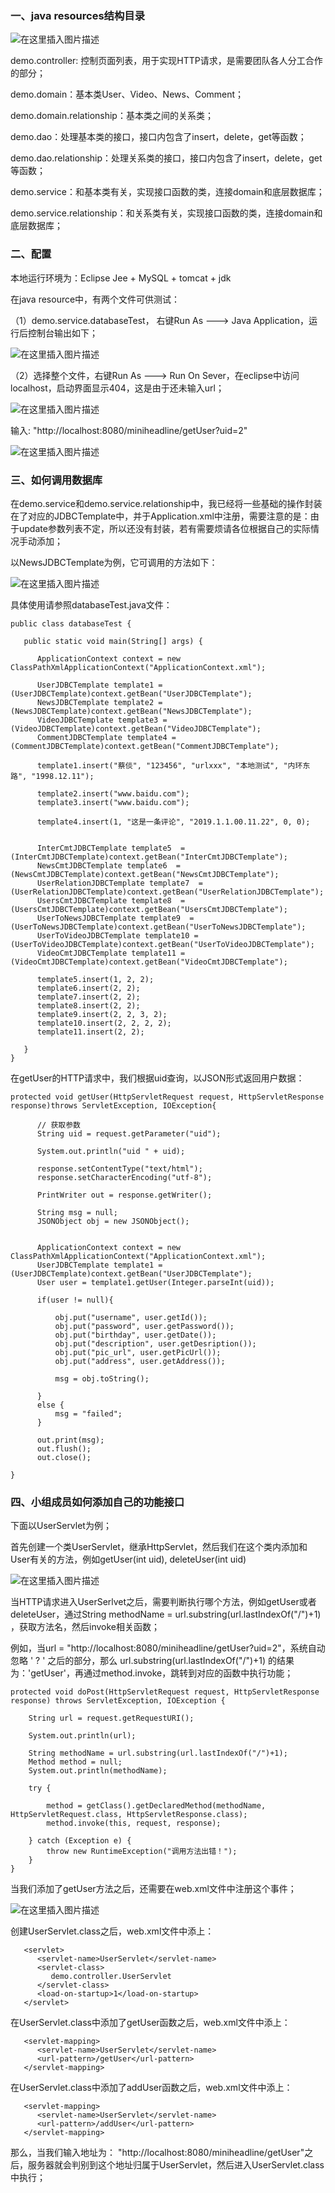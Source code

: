 
### 一、java resources结构目录

![在这里插入图片描述](https://img-blog.csdnimg.cn/20190604230113573.png?x-oss-process=image/watermark,type_ZmFuZ3poZW5naGVpdGk,shadow_10,text_aHR0cHM6Ly9ibG9nLmNzZG4ubmV0L0NhaXRf,size_16,color_FFFFFF,t_70)

demo.controller:  控制页面列表，用于实现HTTP请求，是需要团队各人分工合作的部分；

demo.domain：基本类User、Video、News、Comment；

demo.domain.relationship：基本类之间的关系类；

demo.dao：处理基本类的接口，接口内包含了insert，delete，get等函数；

demo.dao.relationship：处理关系类的接口，接口内包含了insert，delete，get等函数；

demo.service：和基本类有关，实现接口函数的类，连接domain和底层数据库；

demo.service.relationship：和关系类有关，实现接口函数的类，连接domain和底层数据库；


### 二、配置
本地运行环境为：Eclipse Jee + MySQL + tomcat + jdk

在java resource中，有两个文件可供测试：

（1）demo.service.databaseTest， 右键Run As  ---> Java Application，运行后控制台输出如下；

![在这里插入图片描述](https://img-blog.csdnimg.cn/20190604232825773.png?x-oss-process=image/watermark,type_ZmFuZ3poZW5naGVpdGk,shadow_10,text_aHR0cHM6Ly9ibG9nLmNzZG4ubmV0L0NhaXRf,size_16,color_FFFFFF,t_70)

（2）选择整个文件，右键Run As --->  Run On Sever，在eclipse中访问localhost，启动界面显示404，这是由于还未输入url；

![在这里插入图片描述](https://img-blog.csdnimg.cn/20190604233215414.png?x-oss-process=image/watermark,type_ZmFuZ3poZW5naGVpdGk,shadow_10,text_aHR0cHM6Ly9ibG9nLmNzZG4ubmV0L0NhaXRf,size_16,color_FFFFFF,t_70)

输入: "http://localhost:8080/miniheadline/getUser?uid=2"

![在这里插入图片描述](https://img-blog.csdnimg.cn/20190604233308779.png?x-oss-process=image/watermark,type_ZmFuZ3poZW5naGVpdGk,shadow_10,text_aHR0cHM6Ly9ibG9nLmNzZG4ubmV0L0NhaXRf,size_16,color_FFFFFF,t_70)

### 三、如何调用数据库

在demo.service和demo.service.relationship中，我已经将一些基础的操作封装在了对应的JDBCTemplate中，并于Application.xml中注册，需要注意的是：由于update参数列表不定，所以还没有封装，若有需要烦请各位根据自己的实际情况手动添加；

以NewsJDBCTemplate为例，它可调用的方法如下：

![在这里插入图片描述](https://img-blog.csdnimg.cn/20190604234818354.png?x-oss-process=image/watermark,type_ZmFuZ3poZW5naGVpdGk,shadow_10,text_aHR0cHM6Ly9ibG9nLmNzZG4ubmV0L0NhaXRf,size_16,color_FFFFFF,t_70)

具体使用请参照databaseTest.java文件：

	public class databaseTest {
	
	   public static void main(String[] args) {
		   
	      ApplicationContext context = new ClassPathXmlApplicationContext("ApplicationContext.xml");
	
	      UserJDBCTemplate template1 = (UserJDBCTemplate)context.getBean("UserJDBCTemplate");
	      NewsJDBCTemplate template2 = (NewsJDBCTemplate)context.getBean("NewsJDBCTemplate");
	      VideoJDBCTemplate template3 = (VideoJDBCTemplate)context.getBean("VideoJDBCTemplate");
	      CommentJDBCTemplate template4 = (CommentJDBCTemplate)context.getBean("CommentJDBCTemplate");
	      
	      template1.insert("蔡倓", "123456", "urlxxx", "本地测试", "内环东路", "1998.12.11");
	      
	      template2.insert("www.baidu.com");
	      template3.insert("www.baidu.com");
	      
	      template4.insert(1, "这是一条评论", "2019.1.1.00.11.22", 0, 0);
	      
	      
	      InterCmtJDBCTemplate template5  = (InterCmtJDBCTemplate)context.getBean("InterCmtJDBCTemplate");
	      NewsCmtJDBCTemplate template6  = (NewsCmtJDBCTemplate)context.getBean("NewsCmtJDBCTemplate");
	      UserRelationJDBCTemplate template7  = (UserRelationJDBCTemplate)context.getBean("UserRelationJDBCTemplate");
	      UsersCmtJDBCTemplate template8  = (UsersCmtJDBCTemplate)context.getBean("UsersCmtJDBCTemplate");
	      UserToNewsJDBCTemplate template9  = (UserToNewsJDBCTemplate)context.getBean("UserToNewsJDBCTemplate");
	      UserToVideoJDBCTemplate template10 = (UserToVideoJDBCTemplate)context.getBean("UserToVideoJDBCTemplate");
	      VideoCmtJDBCTemplate template11 = (VideoCmtJDBCTemplate)context.getBean("VideoCmtJDBCTemplate");
	      
	      template5.insert(1, 2, 2);
	      template6.insert(2, 2);
	      template7.insert(2, 2);
	      template8.insert(2, 2);
	      template9.insert(2, 2, 3, 2);
	      template10.insert(2, 2, 2, 2);
	      template11.insert(2, 2);
	      
	   }
	}


在getUser的HTTP请求中，我们根据uid查询，以JSON形式返回用户数据：

	protected void getUser(HttpServletRequest request, HttpServletResponse response)throws ServletException, IOException{
		
		  // 获取参数
          String uid = request.getParameter("uid");
          
          System.out.println("uid " + uid);

          response.setContentType("text/html");
          response.setCharacterEncoding("utf-8");

          PrintWriter out = response.getWriter();

          String msg = null;
          JSONObject obj = new JSONObject();
          
          
          ApplicationContext context = new ClassPathXmlApplicationContext("ApplicationContext.xml");
          UserJDBCTemplate template1 = (UserJDBCTemplate)context.getBean("UserJDBCTemplate");
          User user = template1.getUser(Integer.parseInt(uid));
          	
          if(user != null){
              
              obj.put("username", user.getId());
              obj.put("password", user.getPassword());
              obj.put("birthday", user.getDate());
              obj.put("description", user.getDesription());
              obj.put("pic_url", user.getPicUrl());
              obj.put("address", user.getAddress());
              
              msg = obj.toString();
              
          }
          else {
              msg = "failed";
          }

          out.print(msg);
          out.flush();
          out.close();
         
    }

### 四、小组成员如何添加自己的功能接口

下面以UserServlet为例；

首先创建一个类UserServlet，继承HttpServlet，然后我们在这个类内添加和User有关的方法，例如getUser(int uid), deleteUser(int uid)

![在这里插入图片描述](https://img-blog.csdnimg.cn/20190604233552612.png?x-oss-process=image/watermark,type_ZmFuZ3poZW5naGVpdGk,shadow_10,text_aHR0cHM6Ly9ibG9nLmNzZG4ubmV0L0NhaXRf,size_16,color_FFFFFF,t_70)

当HTTP请求进入UserSerlvet之后，需要判断执行哪个方法，例如getUser或者deleteUser，通过String methodName = url.substring(url.lastIndexOf("/")+1) ，获取方法名，然后invoke相关函数；

例如，当url = "http://localhost:8080/miniheadline/getUser?uid=2"，系统自动忽略  ' ? ' 之后的部分，那么 url.substring(url.lastIndexOf("/")+1) 的结果为：'getUser'，再通过method.invoke，跳转到对应的函数中执行功能；

    protected void doPost(HttpServletRequest request, HttpServletResponse response) throws ServletException, IOException {
     
        String url = request.getRequestURI();
        
        System.out.println(url);
        
        String methodName = url.substring(url.lastIndexOf("/")+1);
        Method method = null;
        System.out.println(methodName);
        
        try {
            
            method = getClass().getDeclaredMethod(methodName, HttpServletRequest.class, HttpServletResponse.class);
            method.invoke(this, request, response);
            
        } catch (Exception e) {
            throw new RuntimeException("调用方法出错！");
        }
    }

当我们添加了getUser方法之后，还需要在web.xml文件中注册这个事件；

![在这里插入图片描述](https://img-blog.csdnimg.cn/20190604234331134.png?x-oss-process=image/watermark,type_ZmFuZ3poZW5naGVpdGk,shadow_10,text_aHR0cHM6Ly9ibG9nLmNzZG4ubmV0L0NhaXRf,size_16,color_FFFFFF,t_70)

创建UserServlet.class之后，web.xml文件中添上：

	   <servlet>
	      <servlet-name>UserServlet</servlet-name>
	      <servlet-class>
	         demo.controller.UserServlet
	      </servlet-class>
	      <load-on-startup>1</load-on-startup>
	   </servlet>

在UserServlet.class中添加了getUser函数之后，web.xml文件中添上：

	   <servlet-mapping>
	      <servlet-name>UserServlet</servlet-name>
	      <url-pattern>/getUser</url-pattern>
	   </servlet-mapping>
	  
在UserServlet.class中添加了addUser函数之后，web.xml文件中添上：

	   <servlet-mapping>
	      <servlet-name>UserServlet</servlet-name>
	      <url-pattern>/addUser</url-pattern>
	   </servlet-mapping>
	   
那么，当我们输入地址为： "http://localhost:8080/miniheadline/getUser"之后，服务器就会判别到这个地址归属于UserServlet，然后进入UserServlet.class中执行；
